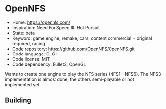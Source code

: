 # OpenNFS

- Home: https://opennfs.com/
- Inspiration: Need For Speed III: Hot Pursuit
- State: beta
- Keyword: game engine, remake, cars, content commercial + original required, racing
- Code repository: https://github.com/OpenNFS/OpenNFS.git
- Code language: C, C++
- Code license: MIT
- Code dependency: Bullet3, OpenGL

Wants to create one engine to play the NFS series (NFS1 - NFS6). The NFS3 implementation is almost done, the others semi-playable or not implemented yet.

## Building
